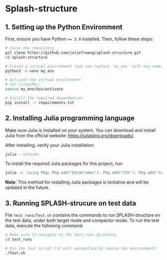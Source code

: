 # Splash-structure

## 1. Setting up the Python Environment

First, ensure you have Python `>= 3.9` installed. Then, follow these steps:

```bash
# Clone the repository
git clone https://github.com/juliefrwang/splash-structure.git
cd splash-structure

# Create a virtual environment (you can replace 'my_env' with any name)
python3 -m venv my_env

# Activate the virtual environment
# For Linux/Mac:
source my_env/bin/activate

# Install the required dependencies
pip install -r requirements.txt
```
## 2. Installing Julia programming language

Make sure Julia is installed on your system. You can download and install Julia from the official website: https://julialang.org/downloads/.

After installing, verify your Julia installation:
```bash
julia --version
```
To install the required Julia packages for this project, run:
```bash
julia -e 'using Pkg; Pkg.add("DataFrames"); Pkg.add("CSV"); Pkg.add("Combinatorics")'
```
__Note__: This method for installing Julia packages is tentative and will be updated in the future.

## 3. Running SPLASH-strucure on test data

File `test_runs/Test.sh` contains the commands to run SPLASH-structure on the test data, under both target mode and compactor mode. To run the test data, execute the following command:
```bash
# Make sure to navigate to the test_runs directory
cd test_runs

# Run the test script (it will automatically source the environment)
./Test.sh
```
